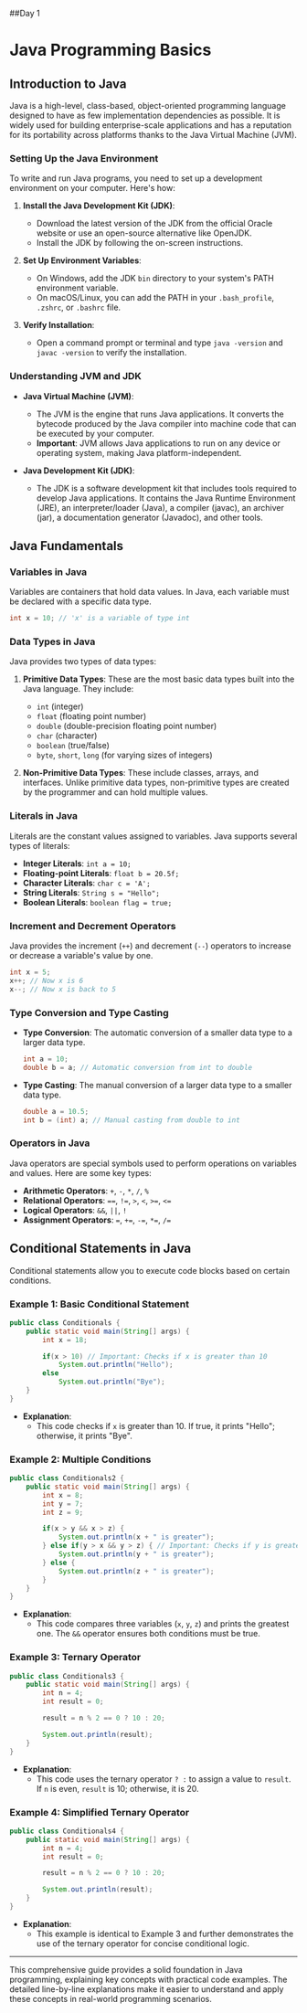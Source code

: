 ##Day 1
# Java Programming Basics

## Introduction to Java

Java is a high-level, class-based, object-oriented programming language designed to have as few implementation dependencies as possible. It is widely used for building enterprise-scale applications and has a reputation for its portability across platforms thanks to the Java Virtual Machine (JVM).

### Setting Up the Java Environment

To write and run Java programs, you need to set up a development environment on your computer. Here's how:

1. **Install the Java Development Kit (JDK)**: 
   - Download the latest version of the JDK from the official Oracle website or use an open-source alternative like OpenJDK.
   - Install the JDK by following the on-screen instructions.

2. **Set Up Environment Variables**:
   - On Windows, add the JDK `bin` directory to your system's PATH environment variable.
   - On macOS/Linux, you can add the PATH in your `.bash_profile`, `.zshrc`, or `.bashrc` file.

3. **Verify Installation**:
   - Open a command prompt or terminal and type `java -version` and `javac -version` to verify the installation.

### Understanding JVM and JDK

- **Java Virtual Machine (JVM)**: 
  - The JVM is the engine that runs Java applications. It converts the bytecode produced by the Java compiler into machine code that can be executed by your computer.
  - **Important**: JVM allows Java applications to run on any device or operating system, making Java platform-independent.

- **Java Development Kit (JDK)**:
  - The JDK is a software development kit that includes tools required to develop Java applications. It contains the Java Runtime Environment (JRE), an interpreter/loader (Java), a compiler (javac), an archiver (jar), a documentation generator (Javadoc), and other tools.

## Java Fundamentals

### Variables in Java

Variables are containers that hold data values. In Java, each variable must be declared with a specific data type.

```java
int x = 10; // 'x' is a variable of type int
```

### Data Types in Java

Java provides two types of data types:

1. **Primitive Data Types**: These are the most basic data types built into the Java language. They include:
   - `int` (integer)
   - `float` (floating point number)
   - `double` (double-precision floating point number)
   - `char` (character)
   - `boolean` (true/false)
   - `byte`, `short`, `long` (for varying sizes of integers)

2. **Non-Primitive Data Types**: These include classes, arrays, and interfaces. Unlike primitive data types, non-primitive types are created by the programmer and can hold multiple values.

### Literals in Java

Literals are the constant values assigned to variables. Java supports several types of literals:

- **Integer Literals**: `int a = 10;`
- **Floating-point Literals**: `float b = 20.5f;`
- **Character Literals**: `char c = 'A';`
- **String Literals**: `String s = "Hello";`
- **Boolean Literals**: `boolean flag = true;`

### Increment and Decrement Operators

Java provides the increment (`++`) and decrement (`--`) operators to increase or decrease a variable's value by one.

```java
int x = 5;
x++; // Now x is 6
x--; // Now x is back to 5
```

### Type Conversion and Type Casting

- **Type Conversion**: The automatic conversion of a smaller data type to a larger data type.
  
  ```java
  int a = 10;
  double b = a; // Automatic conversion from int to double
  ```

- **Type Casting**: The manual conversion of a larger data type to a smaller data type.
  
  ```java
  double a = 10.5;
  int b = (int) a; // Manual casting from double to int
  ```

### Operators in Java

Java operators are special symbols used to perform operations on variables and values. Here are some key types:

- **Arithmetic Operators**: `+`, `-`, `*`, `/`, `%`
- **Relational Operators**: `==`, `!=`, `>`, `<`, `>=`, `<=`
- **Logical Operators**: `&&`, `||`, `!`
- **Assignment Operators**: `=`, `+=`, `-=`, `*=`, `/=`

## Conditional Statements in Java

Conditional statements allow you to execute code blocks based on certain conditions.

### Example 1: Basic Conditional Statement

```java
public class Conditionals {
    public static void main(String[] args) {
        int x = 18;

        if(x > 10) // Important: Checks if x is greater than 10
            System.out.println("Hello");
        else
            System.out.println("Bye");
    }
}
```

- **Explanation**: 
  - This code checks if `x` is greater than 10. If true, it prints "Hello"; otherwise, it prints "Bye".

### Example 2: Multiple Conditions

```java
public class Conditionals2 {
    public static void main(String[] args) {
        int x = 8;
        int y = 7;
        int z = 9;

        if(x > y && x > z) {
            System.out.println(x + " is greater");
        } else if(y > x && y > z) { // Important: Checks if y is greater than both x and z
            System.out.println(y + " is greater");
        } else {
            System.out.println(z + " is greater");
        }
    }
}
```

- **Explanation**: 
  - This code compares three variables (`x`, `y`, `z`) and prints the greatest one. The `&&` operator ensures both conditions must be true.

### Example 3: Ternary Operator

```java
public class Conditionals3 {
    public static void main(String[] args) {
        int n = 4;
        int result = 0;

        result = n % 2 == 0 ? 10 : 20;

        System.out.println(result);
    }
}
```

- **Explanation**: 
  - This code uses the ternary operator `? :` to assign a value to `result`. If `n` is even, `result` is 10; otherwise, it is 20.

### Example 4: Simplified Ternary Operator

```java
public class Conditionals4 {
    public static void main(String[] args) {
        int n = 4;
        int result = 0;

        result = n % 2 == 0 ? 10 : 20;

        System.out.println(result);
    }
}
```

- **Explanation**: 
  - This example is identical to Example 3 and further demonstrates the use of the ternary operator for concise conditional logic.

---

This comprehensive guide provides a solid foundation in Java programming, explaining key concepts with practical code examples. The detailed line-by-line explanations make it easier to understand and apply these concepts in real-world programming scenarios.

